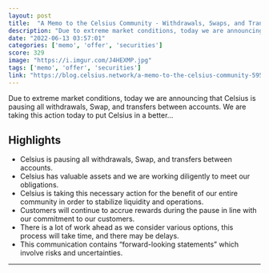 ```yaml
---
layout: post
title:  "A Memo to the Celsius Community - Withdrawals, Swaps, and Transfers Paused"
description: "Due to extreme market conditions, today we are announcing that Celsius is pausing all withdrawals, Swap, and transfers between accounts. We are taking this action today to put Celsius in a better…"
date: "2022-06-13 03:57:01"
categories: ['memo', 'offer', 'securities']
score: 329
image: "https://i.imgur.com/J4HEXMP.jpg"
tags: ['memo', 'offer', 'securities']
link: "https://blog.celsius.network/a-memo-to-the-celsius-community-59532a06ecc6"
---
```


Due to extreme market conditions, today we are announcing that Celsius is pausing all withdrawals, Swap, and transfers between accounts. We are taking this action today to put Celsius in a better…

## Highlights

- Celsius is pausing all withdrawals, Swap, and transfers between accounts.
- Celsius has valuable assets and we are working diligently to meet our obligations.
- Celsius is taking this necessary action for the benefit of our entire community in order to stabilize liquidity and operations.
- Customers will continue to accrue rewards during the pause in line with our commitment to our customers.
- There is a lot of work ahead as we consider various options, this process will take time, and there may be delays.
- This communication contains “forward-looking statements” which involve risks and uncertainties.

---
